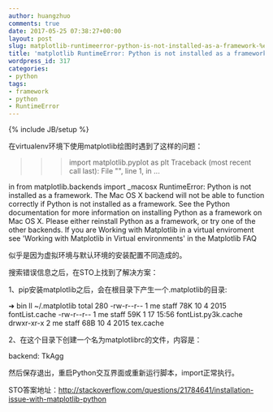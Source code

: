 ```yaml
---
author: huangzhuo
comments: true
date: 2017-05-25 07:38:27+00:00
layout: post
slug: matplotlib-runtimeerror-python-is-not-installed-as-a-framework-%e9%94%99%e8%af%af%e8%a7%a3%e5%86%b3%e6%96%b9%e6%a1%88
title: 'matplotlib RuntimeError: Python is not installed as a framework 错误解决方案'
wordpress_id: 317
categories:
- python
tags:
- framework
- python
- RuntimeError
---
```

{% include JB/setup %}

在virtualenv环境下使用matplotlib绘图时遇到了这样的问题：

>>> import matplotlib.pyplot as plt
Traceback (most recent call last):
File "", line 1, in 
...

in 
from matplotlib.backends import _macosx
RuntimeError: Python is not installed as a framework. The Mac OS X backend will not be able to function correctly if Python is not installed as a framework. See the Python documentation for more information on installing Python as a framework on Mac OS X. Please either reinstall Python as a framework, or try one of the other backends. If you are Working with Matplotlib in a virtual enviroment see 'Working with Matplotlib in Virtual environments' in the Matplotlib FAQ

 

似乎是因为虚拟环境与默认环境的安装配置不同造成的。

搜索错误信息之后，在STO上找到了解决方案：

 

1、pip安装matplotlib之后，会在根目录下产生一个.matplotlib的目录:

➜ bin ll ~/.matplotlib
total 280
-rw-r--r-- 1 me staff 78K 10 4 2015 fontList.cache
-rw-r--r-- 1 me staff 59K 1 17 15:56 fontList.py3k.cache
drwxr-xr-x 2 me staff 68B 10 4 2015 tex.cache

 

2、在这个目录下创建一个名为matplotlibrc的文件，内容是：

backend: TkAgg

然后保存退出，重启Python交互界面或重新运行脚本，import正常执行。

 

STO答案地址：http://stackoverflow.com/questions/21784641/installation-issue-with-matplotlib-python

 
